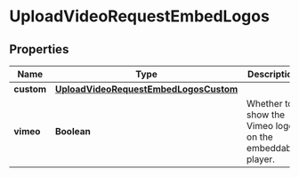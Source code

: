 

# UploadVideoRequestEmbedLogos


## Properties

| Name | Type | Description | Notes |
|------------ | ------------- | ------------- | -------------|
|**custom** | [**UploadVideoRequestEmbedLogosCustom**](UploadVideoRequestEmbedLogosCustom.md) |  |  [optional] |
|**vimeo** | **Boolean** | Whether to show the Vimeo logo on the embeddable player. |  [optional] |



